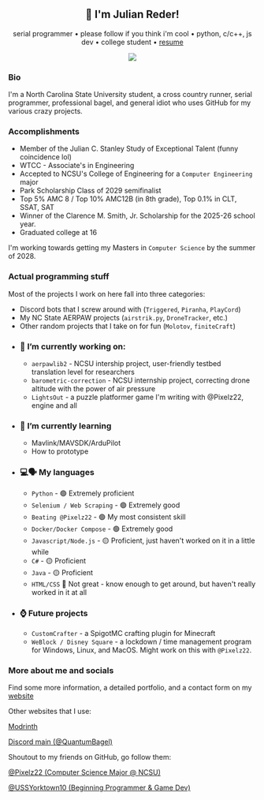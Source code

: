 <div align="center">

## 👋 I'm Julian Reder!

serial programmer • please follow if you think i'm cool • python, c/c++, js dev • college student • [resume](https://docs.google.com/document/d/1F9eT7GWwAabfJJ03XlA1iz4LeYJ_ewOWz_9VIe77SL4)

[![](https://u8views.com/api/v1/github/profiles/58365715/views/day-week-month-total-count.svg)](https://u8views.com/github/quantumbagel)

</div>

### Bio

I'm a North Carolina State University student, a cross country runner, serial programmer, professional bagel, and general idiot who uses GitHub for my various crazy projects.


### Accomplishments
* Member of the Julian C. Stanley Study of Exceptional Talent (funny coincidence lol)
* WTCC - Associate's in Engineering
* Accepted to NCSU's College of Engineering for a `Computer Engineering` major
* Park Scholarship Class of 2029 semifinalist
* Top 5% AMC 8 / Top 10% AMC12B (in 8th grade), Top 0.1% in CLT, SSAT, SAT
* Winner of the Clarence M. Smith, Jr. Scholarship for the 2025-26 school year.
* Graduated college at 16

I'm working towards getting my Masters in `Computer Science` by the summer of 2028.


### Actual programming stuff

Most of the projects I work on here fall into three categories:

* Discord bots that I screw around with (`Triggered`, `Piranha`, `PlayCord`) 
* My NC State AERPAW projects (`airstrik.py`, `DroneTracker`, etc.)
* Other random projects that I take on for fun (`Molotov`, `finiteCraft`)

  
- ### 🔭 I’m currently working on:
  - `aerpawlib2` - NCSU intership project, user-friendly testbed translation level for researchers
  - `barometric-correction` - NCSU internship project, correcting drone altitude with the power of air pressure
  - `LightsOut` - a puzzle platformer game I'm writing with @Pixelz22, engine and all 
- ### 🌱 I’m currently learning
  - Mavlink/MAVSDK/ArduPilot
  - How to prototype
- ### 💻🗣️ My languages
   - `Python` - 🟢 Extremely proficient
   - `Selenium / Web Scraping` - 🟢 Extremely good
   - `Beating @Pixelz22` - 🟢 My most consistent skill
   - `Docker/Docker Compose` - 🟢 Extremely good
   - `Javascript/Node.js` - 🟡 Proficient, just haven't worked on it in a little while
   - `C#` - 🟡 Proficient
   - `Java` - 🟡 Proficient
   - `HTML/CSS` 🔴 Not great - know enough to get around, but haven't really worked in it at all
 - ### ⌚ Future projects
   - `CustomCrafter` - a SpigotMC crafting plugin for Minecraft
   - `WeBlock / Disney Square` - a lockdown / time management program for Windows, Linux, and MacOS. Might work on this with `@Pixelz22`.
  


### More about me and socials

Find some more information, a detailed portfolio, and a contact form on my [website](https://quantumbagel.github.io)

Other websites that I use:

[Modrinth](https://modrinth.com/user/quantumbagel) 

[Discord main (@QuantumBagel)](https://discordapp.com/users/897146430664355850)


Shoutout to my friends on GitHub, go follow them:

[@Pixelz22 (Computer Science Major @ NCSU)](https://github.com/Pixelz22) 

[@USSYorktown10 (Beginning Programmer & Game Dev)](https://github.com/USSYorktown10) 


